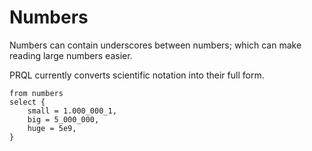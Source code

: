 # Numbers

Numbers can contain underscores between numbers; which can make reading large
numbers easier.

PRQL currently converts scientific notation into their full form.

```prql
from numbers
select {
    small = 1.000_000_1,
    big = 5_000_000,
    huge = 5e9,
}
```
